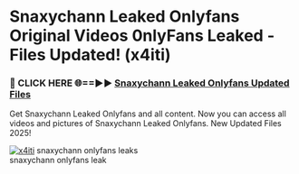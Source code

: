 # Snaxychann Leaked Onlyfans Original Videos 0nlyFans Leaked - Files Updated! (x4iti)

<h3>🔴 CLICK HERE 🌐==►► <a href="https://tinyurl.com/x26r9saj" rel="nofollow">Snaxychann Leaked Onlyfans Updated Files</a></h3>

Get Snaxychann Leaked Onlyfans and all content. Now you can access all videos and pictures of Snaxychann Leaked Onlyfans. New Updated Files 2025!

[![x4iti](https://i.imgur.com/LkgZPqh.gif)](https://tinyurl.com/x26r9saj)
snaxychann onlyfans leaks<br>
snaxychann onlyfans leak